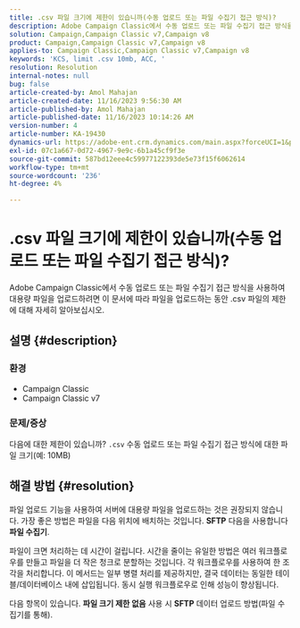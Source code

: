 ```yaml
---
title: .csv 파일 크기에 제한이 있습니까(수동 업로드 또는 파일 수집기 접근 방식)?
description: Adobe Campaign Classic에서 수동 업로드 또는 파일 수집기 접근 방식을 사용하여 업로드하는 동안 .csv 파일 크기에 제한이 있는지 알아봅니다.
solution: Campaign,Campaign Classic v7,Campaign v8
product: Campaign,Campaign Classic v7,Campaign v8
applies-to: Campaign Classic,Campaign Classic v7,Campaign v8
keywords: 'KCS, limit .csv 10mb, ACC, '
resolution: Resolution
internal-notes: null
bug: false
article-created-by: Amol Mahajan
article-created-date: 11/16/2023 9:56:30 AM
article-published-by: Amol Mahajan
article-published-date: 11/16/2023 10:14:26 AM
version-number: 4
article-number: KA-19430
dynamics-url: https://adobe-ent.crm.dynamics.com/main.aspx?forceUCI=1&pagetype=entityrecord&etn=knowledgearticle&id=3ea17268-6684-ee11-8179-6045bd006b4b
exl-id: 07c1a667-0d72-4967-9e9c-6b1a45cf9f3e
source-git-commit: 587bd12eee4c59977122393de5e73f15f6062614
workflow-type: tm+mt
source-wordcount: '236'
ht-degree: 4%

---
```


# .csv 파일 크기에 제한이 있습니까(수동 업로드 또는 파일 수집기 접근 방식)?


Adobe Campaign Classic에서 수동 업로드 또는 파일 수집기 접근 방식을 사용하여 대용량 파일을 업로드하려면 이 문서에 따라 파일을 업로드하는 동안 .csv 파일의 제한에 대해 자세히 알아보십시오.

## 설명 {#description}


### <b>환경</b>

- Campaign Classic
- Campaign Classic v7




### <b>문제/증상</b>

다음에 대한 제한이 있습니까? `.csv` 수동 업로드 또는 파일 수집기 접근 방식에 대한 파일 크기(예: 10MB)


## 해결 방법 {#resolution}


파일 업로드 기능을 사용하여 서버에 대용량 파일을 업로드하는 것은 권장되지 않습니다. 가장 좋은 방법은 파일을 다음 위치에 배치하는 것입니다. <b>SFTP</b> 다음을 사용합니다 <b>파일 수집기</b>.

파일이 크면 처리하는 데 시간이 걸립니다. 시간을 줄이는 유일한 방법은 여러 워크플로우를 만들고 파일을 더 작은 청크로 분할하는 것입니다. 각 워크플로우를 사용하여 한 조각을 처리합니다. 이 메서드는 일부 병렬 처리를 제공하지만, 결국 데이터는 동일한 테이블/데이터베이스 내에 삽입됩니다. 동시 실행 워크플로우로 인해 성능이 향상됩니다.

다음 항목이 있습니다. <b>파일 크기 제한 없음</b> 사용 시 <b>SFTP</b> 데이터 업로드 방법(파일 수집기를 통해).
